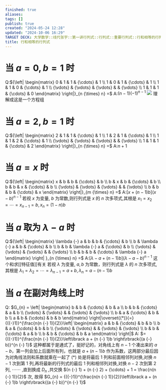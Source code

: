 ```yaml
---
finished: true
aliases: 
tags: []
publish: true
created: "2024-05-24 12:28"
updated: "2024-10-06 16:29"
TARGET DECK: 大学数学::线代张宇::第一讲行列式::行列式::重要行列式::行和相等的行列式
title: 行和相等的行列式
---
```

# 当 $a = 0,b = 1$ 时 
Q:${\left| \begin{matrix} 0 & 1 & 1 & {\cdots} & 1 \\ 1 & 0 & 1 & {\cdots} & 1 \\ 1 & 1 & 0 & {\cdots} & 1 \\ {\vdots} & {\vdots} & {\vdots} & & {\vdots} \\ 1 & 1 & 1 & {\cdots} & 0 \end{matrix} \right|}_{n {\times} n} =$ 
A:$(n {-} 1){({-}1)}^{n {-} 1}$
![](https://img.hwenyi.tech/202405242036369.webp)
理解成这是一个方程组

# 当 $a = 2,b = 1$ 时
Q:${\left| \begin{matrix} 2 & 1 & 1 & {\cdots} & 1 \\ 1 & 2 & 1 & {\cdots} & 1 \\ 1 & 1 & 2 & {\cdots} & 1 \\ {\vdots} & {\vdots} & {\vdots} & & {\vdots} \\ 1 & 1 & 1 & {\cdots} & 2 \end{matrix} \right|}_{n {\times} n} =$ 
A:$n+1$

# 当 $a = x$ 时
Q:${\left| \begin{matrix} x & b & b & {\cdots} & b \\ b & x & b & {\cdots} & b \\ b & b & x & {\cdots} & b \\ {\vdots} & {\vdots} & {\vdots} & & {\vdots} \\ b & b & b & {\cdots} & x \end{matrix} \right|}_{m {\times} n} =$ 
A:$\left\lbrack x + (n {-} 1)b \right\rbrack{(x {-} b)}^{n {-} 1}$
若视 $x$ 为变量, $b$ 为常数,则行列式是 $x$ 的 $n$ 次多项式,其根是 $x_{1} = x_{2} = {\cdots} = x_{n {-} 1} = b,x_{n} = (1 {-} n)b$ 

# 当 $a$ 取为 $\lambda {-} a$ 时

Q:${\left| \begin{matrix} \lambda {-} a & b & b & {\cdots} & b \\ b & \lambda {-} a & b & {\cdots} & b \\ b & b & \lambda {-} a & {\cdots} & b \\ {\vdots} & {\vdots} & {\vdots} & & {\vdots} \\ b & b & b & {\cdots} & \lambda {-} a \end{matrix} \right| }_{n {\times} n} =$
A:$\left\lbrack \lambda {-} a + (n {-} 1)b \right\rbrack{(\lambda {-} a {-} b)}^{n {-} 1}$
这个和求[[特征值]]有关
若视 $\lambda$ 为变量, $a,b$ 为常数，则行列式是 $\lambda$ 的 $n$ 次多项式,其根是 ${\lambda}_{1} = {\lambda}_{2} = {\cdots} = {\lambda}_{n {-} 1} = a + b,{\lambda}_{n} = a-(n {-} 1)b$

# 当 $a$ 在副对角线上时
Q: $G_{n} = \left| \begin{matrix} b & b & {\cdots} & b & a \\ b & b & {\cdots} & a & b \\ {\vdots} & {\vdots} & & {\vdots} & {\vdots} \\ b & a & {\cdots} & b & b \\ a & b & {\cdots} & b & b \end{matrix} \right|\overset{(*)}{=}{({-}1)}^{\frac{n(n {-} 1)}{2}}\left| \begin{matrix} a & b & {\cdots} & b & b \\ b & a & {\cdots} & b & b \\ {\vdots} & {\vdots} & & {\vdots} & {\vdots} \\ b & b & {\cdots} & a & b \\ b & b & {\cdots} & b & a \end{matrix} \right|$
A: $= {({-}1)}^{\frac{n(n {-} 1)}{2}}\left\lbrack a + (n {-} 1)b \right\rbrack{(a {-} b)}^{n {-} 1}$
这种都属于是通式了，挺好记的，对角线上有 $n-1$ 个凑出来的 $a-b$，第一列会加上后面所有列，也就是 $a+(n-1)b$ 作为系数，这两部分最后因为对角线法则和系数就乘在一起了
($*$) 处是将最后 1 列和前面相邻列对换,对换 $n {-} 1$ 次到第 1 列,再将最新的行列式的最后 1 列和相邻列对换,对换 $n {-} 2$ 次到第 2 列, ${\cdots}{\cdots}$ ,直到换成 $D_{n}$ ,共交换 $(n {-} 1) + (n {-} 2) + {\cdots} + 1 = \frac{n(n {-} 1)}{2}$ 次, 故得 $G_{n} = {({-}1)}^{\frac{n(n {-} 1)}{2}}\left\lbrack a + (n {-} 1)b \right\rbrack{(a {-} b)}^{n {-} 1}$

